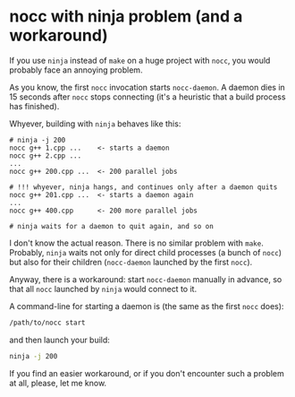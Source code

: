 # nocc with ninja problem (and a workaround)

If you use `ninja` instead of `make` on a huge project with `nocc`, you would probably face an annoying problem.

As you know, the first `nocc` invocation starts `nocc-daemon`. A daemon dies in 15 seconds after `nocc` stops connecting (it's a heuristic that a build process has finished). 

Whyever, building with `ninja` behaves like this:
```
# ninja -j 200
nocc g++ 1.cpp ...    <- starts a daemon
nocc g++ 2.cpp ...
...
nocc g++ 200.cpp ...  <- 200 parallel jobs

# !!! whyever, ninja hangs, and continues only after a daemon quits
nocc g++ 201.cpp ...  <- starts a daemon again
...
nocc g++ 400.cpp      <- 200 more parallel jobs

# ninja waits for a daemon to quit again, and so on
```

I don't know the actual reason. There is no similar problem with `make`. Probably, `ninja` waits not only for direct child processes (a bunch of `nocc`) but also for their children (`nocc-daemon` launched by the first `nocc`).

Anyway, there is a workaround: start `nocc-daemon` manually in advance, so that all `nocc` launched by `ninja` would connect to it.

A command-line for starting a daemon is (the same as the first `nocc` does):
```bash
/path/to/nocc start
```

and then launch your build:
```bash
ninja -j 200
```

If you find an easier workaround, or if you don't encounter such a problem at all, please, let me know.
